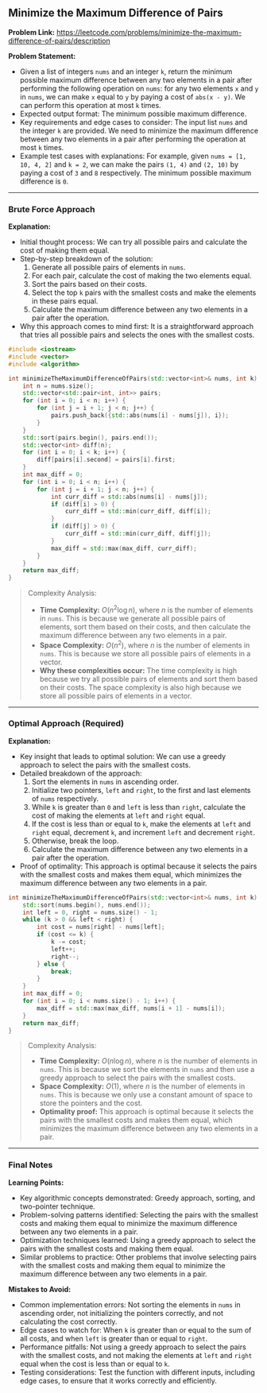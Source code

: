 ## Minimize the Maximum Difference of Pairs
**Problem Link:** https://leetcode.com/problems/minimize-the-maximum-difference-of-pairs/description

**Problem Statement:**
- Given a list of integers `nums` and an integer `k`, return the minimum possible maximum difference between any two elements in a pair after performing the following operation on `nums`: for any two elements `x` and `y` in `nums`, we can make `x` equal to `y` by paying a cost of `abs(x - y)`. We can perform this operation at most `k` times.
- Expected output format: The minimum possible maximum difference.
- Key requirements and edge cases to consider: The input list `nums` and the integer `k` are provided. We need to minimize the maximum difference between any two elements in a pair after performing the operation at most `k` times.
- Example test cases with explanations: For example, given `nums = [1, 10, 4, 2]` and `k = 2`, we can make the pairs `(1, 4)` and `(2, 10)` by paying a cost of `3` and `8` respectively. The minimum possible maximum difference is `0`.

---

### Brute Force Approach

**Explanation:**
- Initial thought process: We can try all possible pairs and calculate the cost of making them equal.
- Step-by-step breakdown of the solution:
  1. Generate all possible pairs of elements in `nums`.
  2. For each pair, calculate the cost of making the two elements equal.
  3. Sort the pairs based on their costs.
  4. Select the top `k` pairs with the smallest costs and make the elements in these pairs equal.
  5. Calculate the maximum difference between any two elements in a pair after the operation.
- Why this approach comes to mind first: It is a straightforward approach that tries all possible pairs and selects the ones with the smallest costs.

```cpp
#include <iostream>
#include <vector>
#include <algorithm>

int minimizeTheMaximumDifferenceOfPairs(std::vector<int>& nums, int k) {
    int n = nums.size();
    std::vector<std::pair<int, int>> pairs;
    for (int i = 0; i < n; i++) {
        for (int j = i + 1; j < n; j++) {
            pairs.push_back({std::abs(nums[i] - nums[j]), i});
        }
    }
    std::sort(pairs.begin(), pairs.end());
    std::vector<int> diff(n);
    for (int i = 0; i < k; i++) {
        diff[pairs[i].second] = pairs[i].first;
    }
    int max_diff = 0;
    for (int i = 0; i < n; i++) {
        for (int j = i + 1; j < n; j++) {
            int curr_diff = std::abs(nums[i] - nums[j]);
            if (diff[i] > 0) {
                curr_diff = std::min(curr_diff, diff[i]);
            }
            if (diff[j] > 0) {
                curr_diff = std::min(curr_diff, diff[j]);
            }
            max_diff = std::max(max_diff, curr_diff);
        }
    }
    return max_diff;
}
```

> Complexity Analysis:
> - **Time Complexity:** $O(n^2 \log n)$, where $n$ is the number of elements in `nums`. This is because we generate all possible pairs of elements, sort them based on their costs, and then calculate the maximum difference between any two elements in a pair.
> - **Space Complexity:** $O(n^2)$, where $n$ is the number of elements in `nums`. This is because we store all possible pairs of elements in a vector.
> - **Why these complexities occur:** The time complexity is high because we try all possible pairs of elements and sort them based on their costs. The space complexity is also high because we store all possible pairs of elements in a vector.

---

### Optimal Approach (Required)

**Explanation:**
- Key insight that leads to optimal solution: We can use a greedy approach to select the pairs with the smallest costs.
- Detailed breakdown of the approach:
  1. Sort the elements in `nums` in ascending order.
  2. Initialize two pointers, `left` and `right`, to the first and last elements of `nums` respectively.
  3. While `k` is greater than `0` and `left` is less than `right`, calculate the cost of making the elements at `left` and `right` equal.
  4. If the cost is less than or equal to `k`, make the elements at `left` and `right` equal, decrement `k`, and increment `left` and decrement `right`.
  5. Otherwise, break the loop.
  6. Calculate the maximum difference between any two elements in a pair after the operation.
- Proof of optimality: This approach is optimal because it selects the pairs with the smallest costs and makes them equal, which minimizes the maximum difference between any two elements in a pair.

```cpp
int minimizeTheMaximumDifferenceOfPairs(std::vector<int>& nums, int k) {
    std::sort(nums.begin(), nums.end());
    int left = 0, right = nums.size() - 1;
    while (k > 0 && left < right) {
        int cost = nums[right] - nums[left];
        if (cost <= k) {
            k -= cost;
            left++;
            right--;
        } else {
            break;
        }
    }
    int max_diff = 0;
    for (int i = 0; i < nums.size() - 1; i++) {
        max_diff = std::max(max_diff, nums[i + 1] - nums[i]);
    }
    return max_diff;
}
```

> Complexity Analysis:
> - **Time Complexity:** $O(n \log n)$, where $n$ is the number of elements in `nums`. This is because we sort the elements in `nums` and then use a greedy approach to select the pairs with the smallest costs.
> - **Space Complexity:** $O(1)$, where $n$ is the number of elements in `nums`. This is because we only use a constant amount of space to store the pointers and the cost.
> - **Optimality proof:** This approach is optimal because it selects the pairs with the smallest costs and makes them equal, which minimizes the maximum difference between any two elements in a pair.

---

### Final Notes

**Learning Points:**
- Key algorithmic concepts demonstrated: Greedy approach, sorting, and two-pointer technique.
- Problem-solving patterns identified: Selecting the pairs with the smallest costs and making them equal to minimize the maximum difference between any two elements in a pair.
- Optimization techniques learned: Using a greedy approach to select the pairs with the smallest costs and making them equal.
- Similar problems to practice: Other problems that involve selecting pairs with the smallest costs and making them equal to minimize the maximum difference between any two elements in a pair.

**Mistakes to Avoid:**
- Common implementation errors: Not sorting the elements in `nums` in ascending order, not initializing the pointers correctly, and not calculating the cost correctly.
- Edge cases to watch for: When `k` is greater than or equal to the sum of all costs, and when `left` is greater than or equal to `right`.
- Performance pitfalls: Not using a greedy approach to select the pairs with the smallest costs, and not making the elements at `left` and `right` equal when the cost is less than or equal to `k`.
- Testing considerations: Test the function with different inputs, including edge cases, to ensure that it works correctly and efficiently.